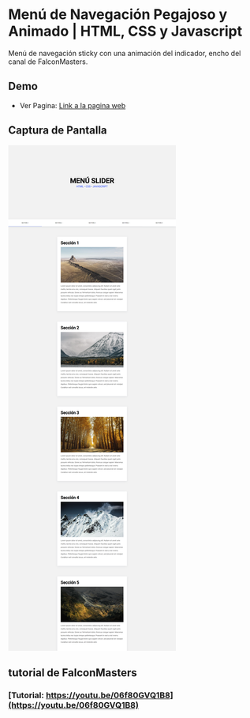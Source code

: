 # Menú de Navegación Pegajoso y Animado | HTML, CSS y Javascript

Menú de navegación sticky con una animación del indicador, encho del canal de FalconMasters.

## Demo
- Ver Pagina: [Link a la pagina web](https://sergio-ivan-melgarejo.github.io/slider-nav/)

## Captura de Pantalla
![Captura de pantalla del sitio web](./screencapture.png)

## tutorial de FalconMasters

### [Tutorial: https://youtu.be/06f80GVQ1B8](https://youtu.be/06f80GVQ1B8)